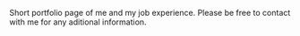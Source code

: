 Short portfolio page of me and my job experience. Please be free to contact with me for any aditional information.
